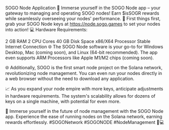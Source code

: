 SOGO Node Application
🚀 Immerse yourself in the SOGO Node app – your gateway to managing and operating SOGO nodes! Earn $isSOGR rewards while seamlessly overseeing your nodes' performance.
🔑 First things first, grab your SOGO Node keys at https://node.sogo.games to set your nodes into action!
💻 Hardware Requirements:

2 GB RAM
2 CPU Cores
40 GB Disk Space
x86/X64 Processor
Stable Internet Connection
🌐 The SOGO Node software is your go-to for Windows Desktop, Mac (coming soon), and Linux (64-bit recommended). The app even supports ARM Processors like Apple M1/M2 chips (coming soon).

🌐 Additionally, SOGO is the first smart node project on the Solana network, revolutionizing node management. You can even run your nodes directly in a web browser without the need to download any application.

📈 As you expand your node empire with more keys, anticipate adjustments in hardware requirements. The system's scalability allows for dozens of keys on a single machine, with potential for even more.

🔗 Immerse yourself in the future of node management with the SOGO Node app. Experience the ease of running nodes on the Solana network, earning rewards effortlessly. #SOGONetwork #SOGONODE #NodeManagement 🚀💻







